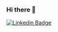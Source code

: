 ### Hi there 👋
[![Linkedin Badge](https://img.shields.io/badge/-Pedro%20Oliveira-blue?style=flat-square&logo=Linkedin&logoColor=white&link=https://www.linkedin.com/in/pedro-oliveira-72878480/)](https://www.linkedin.com/in/pedro-oliveira-72878480/)

<!--
**pedroguilhermesilva/pedroguilhermesilva** is a ✨ _special_ ✨ repository because its `README.md` (this file) appears on your GitHub profile.

Here are some ideas to get you started:

- 🔭 I’m currently working on ...
- 🌱 I’m currently learning ...
- 👯 I’m looking to collaborate on ...
- 🤔 I’m looking for help with ...
- 💬 Ask me about ...
- 📫 How to reach me: ...
- 😄 Pronouns: ...
- ⚡ Fun fact: ...
-->
